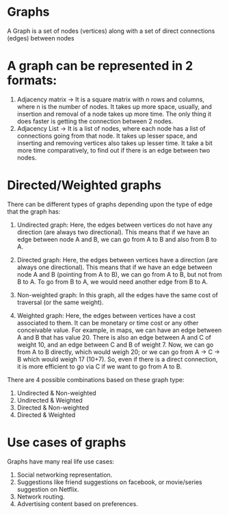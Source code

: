 # Graphs
A Graph is a set of nodes (vertices) along with a set of direct connections (edges) between nodes

# A graph can be represented in 2 formats:

1. Adjacency matrix -> It is a square matrix with n rows and columns, where n is the number of nodes. It takes up more space, usually, and insertion and removal of a node takes up more time. The only thing it does faster is getting the connection between 2 nodes.
2. Adjacency List -> It is a list of nodes, where each node has a list of connections going from that node. It takes up lesser space, and inserting and removing vertices also takes up lesser time. It take a bit more time comparatively, to find out if there is an edge between two nodes.

# Directed/Weighted graphs
There can be different types of graphs depending upon the type of edge that the graph has:
1. Undirected graph: Here, the edges between vertices do not have any direction (are always two directional). This means that if we have an edge between node A and B, we can go from A to B and also from B to A.

2. Directed graph: Here, the edges between vertices have a direction (are always one directional). This means that if we have an edge between node A and B (pointing from A to B), we can go from A to B, but not from B to A. To go from B to A, we would need another edge from B to A.

3. Non-weighted graph: In this graph, all the edges have the same cost of traversal (or the same weight).

4. Weighted graph: Here, the edges between vertices have a cost associated to them. It can be monetary or time cost or any other conceivable value. For example, in maps, we can have an edge between A and B that has value 20. There is also an edge between A and C of weight 10, and an edge between C and B of weight 7.
Now, we can go from A to B directly, which would weigh 20; or we can go from A -> C -> B which would weigh 17 (10+7). So, even if there is a direct connection, it is more efficient to go via C if we want to go from A to B.

There are 4 possible combinations based on these graph type:
1. Undirected & Non-weighted
2. Undirected & Weighted
3. Directed & Non-weighted
4. Directed & Weighted

# Use cases of graphs
Graphs have many real life use cases:
1. Social networking representation.
2. Suggestions like friend suggestions on facebook, or movie/series suggestion on Netflix.
3. Network routing.
4. Advertising content based on preferences.